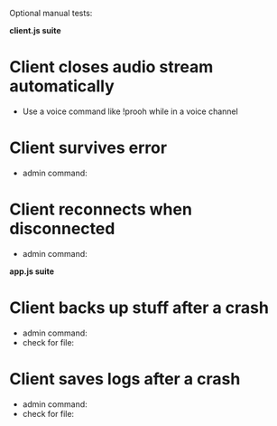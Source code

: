 Optional manual tests:


**client.js suite**

# Client closes audio stream automatically
* Use a voice command like !prooh while in a voice channel

# Client survives error
* admin command:

# Client reconnects when disconnected
* admin command: 


**app.js suite**

# Client backs up stuff after a crash
* admin command:
* check for file:

# Client saves logs after a crash
* admin command:
* check for file:


